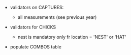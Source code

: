 
* validators on CAPTURES: 
  * all measurements (see previous year)

* validators for CHICKS
  * nest is mandatory only fr location = 'NEST' or 'HAT'

* populate COMBOS table
